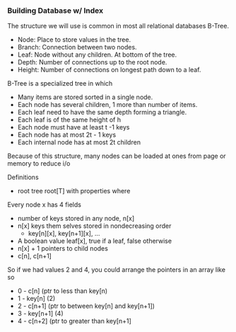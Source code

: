 ### Building Database w/ Index

The structure we will use is common in most all relational databases B-Tree.

 - Node: Place to store values in the tree.
 - Branch: Connection between two nodes.
 - Leaf: Node without any children.  At bottom of the tree.
 - Depth: Number of connections up to the root node. 
 - Height: Number of connections on longest path down to a leaf.

 B-Tree is a specialized tree in which 
 - Many items are stored sorted in a single node.
 - Each node has several children, 1 more than number of items. 
 - Each leaf need to have the same depth forming a triangle.
 - Each leaf is of the same height of h
 - Each node must have at least t -1 keys
 - Each node has at most 2t - 1 keys
 - Each internal node has at most 2t children
 
 Because of this structure, many nodes can be loaded at ones from page or memory to reduce i/o 

Definitions
 - root tree root[T] with properties where
 
Every node x has 4 fields
 - number of keys stored in any node, n[x]
 - n[x] keys them selves stored in nondecreasing order
   - key[n][x], key[n+1][x], ...
 - A boolean value leaf[x], true if a leaf, false otherwise
 - n[x] + 1 pointers to child nodes
 - c[n], c[n+1]

So if we had values 2 and 4, you could arrange the pointers in an array like so
 - 0 - c[n] (ptr to less than key[n)
 - 1 -  key[n] (2) 
 - 2 - c[n+1] (ptr to between key[n] and key[n+1])
 - 3 -  key[n+1] (4)
 - 4 - c[n+2] (ptr to greater than key[n+1]
 

